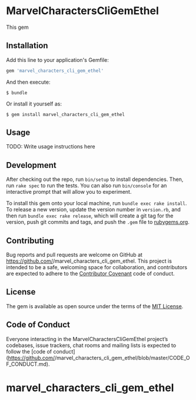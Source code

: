 # MarvelCharactersCliGemEthel

This gem 

## Installation

Add this line to your application's Gemfile:

```ruby
gem 'marvel_characters_cli_gem_ethel'
```

And then execute:

    $ bundle

Or install it yourself as:

    $ gem install marvel_characters_cli_gem_ethel

## Usage

TODO: Write usage instructions here

## Development

After checking out the repo, run `bin/setup` to install dependencies. Then, run `rake spec` to run the tests. You can also run `bin/console` for an interactive prompt that will allow you to experiment.

To install this gem onto your local machine, run `bundle exec rake install`. To release a new version, update the version number in `version.rb`, and then run `bundle exec rake release`, which will create a git tag for the version, push git commits and tags, and push the `.gem` file to [rubygems.org](https://rubygems.org).

## Contributing

Bug reports and pull requests are welcome on GitHub at https://github.com/<github username>/marvel_characters_cli_gem_ethel. This project is intended to be a safe, welcoming space for collaboration, and contributors are expected to adhere to the [Contributor Covenant](http://contributor-covenant.org) code of conduct.

## License

The gem is available as open source under the terms of the [MIT License](https://opensource.org/licenses/MIT).

## Code of Conduct

Everyone interacting in the MarvelCharactersCliGemEthel project’s codebases, issue trackers, chat rooms and mailing lists is expected to follow the [code of conduct](https://github.com/<github username>/marvel_characters_cli_gem_ethel/blob/master/CODE_OF_CONDUCT.md).
# marvel_characters_cli_gem_ethel
